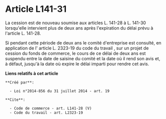 # Article L141-31

La cession est de nouveau soumise aux articles L. 141-28 à L. 141-30 lorsqu'elle intervient plus de deux ans après
l'expiration du délai prévu à l'article L. 141-28. 

Si pendant cette période de deux ans le comité d'entreprise est consulté, en application de l'
article L. 2323-19 du code du travail
, sur un projet de cession du fonds de commerce, le cours de ce délai de deux ans est suspendu entre la date de saisine du
comité et la date où il rend son avis et, à défaut, jusqu'à la date où expire le délai imparti pour rendre cet avis.

**Liens relatifs à cet article**

	**Créé par**:

	  - Loi n°2014-856 du 31 juillet 2014 - art. 19

	**Cite**:

	  - Code de commerce - art. L141-28 (V)
	  - Code du travail - art. L2323-19

